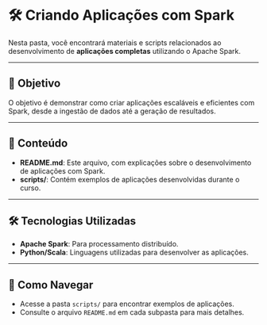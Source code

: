 # 🛠️ Criando Aplicações com Spark  

Nesta pasta, você encontrará materiais e scripts relacionados ao desenvolvimento de **aplicações completas** utilizando o Apache Spark.  

---

## 🎯 Objetivo  
O objetivo é demonstrar como criar aplicações escaláveis e eficientes com Spark, desde a ingestão de dados até a geração de resultados.  

---

## 📂 Conteúdo  
- **README.md**: Este arquivo, com explicações sobre o desenvolvimento de aplicações com Spark.  
- **scripts/**: Contém exemplos de aplicações desenvolvidas durante o curso.  

---

## 🛠️ Tecnologias Utilizadas  
- **Apache Spark**: Para processamento distribuído.  
- **Python/Scala**: Linguagens utilizadas para desenvolver as aplicações.  

---

## 📁 Como Navegar  
- Acesse a pasta `scripts/` para encontrar exemplos de aplicações.  
- Consulte o arquivo `README.md` em cada subpasta para mais detalhes.  
